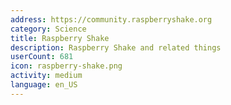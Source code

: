 ```yaml
---
address: https://community.raspberryshake.org
category: Science
title: Raspberry Shake
description: Raspberry Shake and related things
userCount: 681
icon: raspberry-shake.png
activity: medium
language: en_US
---
```

